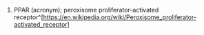 1. PPAR (acronym); peroxisome proliferator-activated receptor^[https://en.wikipedia.org/wiki/Peroxisome_proliferator-activated_receptor]